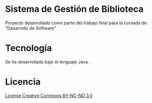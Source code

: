 # Sistema de Gestión de Biblioteca
Proyecto desarrollado como parte del trabajo final para la cursada de "Desarrollo de Software"

# Tecnología
Se ha desarrollado bajo el lenguaje Java.

# Licencia

[License Creative Commons BY-NC-ND 3.0](https://creativecommons.org/licenses/by-nc-nd/3.0/)
